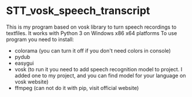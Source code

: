 # STT_vosk_speech_transcript
This is my program based on vosk library to turn speech recordings to textfiles.
It works with Python 3 on Windows x86 x64 platforms
To use program you need to install:
- colorama (you can turn it off if you don't need colors in console)
- pydub
- easygui
- vosk (to run it you need to add speech recognition model to project. I added one to my project, and you can find model for your language on vosk website)
- ffmpeg (can not do it with pip, visit official website)
